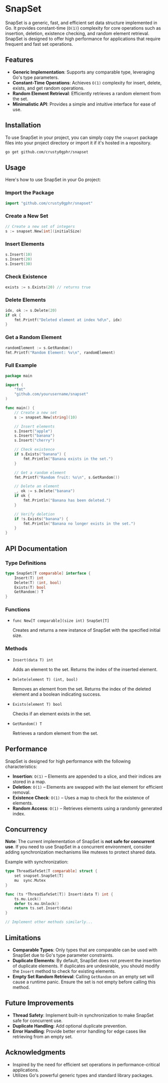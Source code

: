 # SnapSet

SnapSet is a generic, fast, and efficient set data structure implemented in Go. It provides constant-time (`O(1)`) complexity for core operations such as insertion, deletion, existence checking, and random element retrieval. SnapSet is designed to offer high performance for applications that require frequent and fast set operations.

## Features

- **Generic Implementation**: Supports any comparable type, leveraging Go's type parameters.
- **Constant-Time Operations**: Achieves `O(1)` complexity for insert, delete, exists, and get random operations.
- **Random Element Retrieval**: Efficiently retrieves a random element from the set.
- **Minimalistic API**: Provides a simple and intuitive interface for ease of use.

## Installation

To use SnapSet in your project, you can simply copy the `snapset` package files into your project directory or import it if it's hosted in a repository.

```bash
go get github.com/crusty0gphr/snapset
```

## Usage

Here's how to use SnapSet in your Go project:

### Import the Package

```go
import "github.com/crusty0gphr/snapset"
```

### Create a New Set

```go
// Create a new set of integers
s := snapset.New[int](initialSize)
```

### Insert Elements

```go
s.Insert(10)
s.Insert(20)
s.Insert(30)
```

### Check Existence

```go
exists := s.Exists(20) // returns true
```

### Delete Elements

```go
idx, ok := s.Delete(20)
if ok {
    fmt.Printf("Deleted element at index %d\n", idx)
}
```

### Get a Random Element

```go
randomElement := s.GetRandom()
fmt.Printf("Random Element: %v\n", randomElement)
```

### Full Example

```go
package main

import (
    "fmt"
    "github.com/yourusername/snapset"
)

func main() {
    // Create a new set
    s := snapset.New[string](10)

    // Insert elements
    s.Insert("apple")
    s.Insert("banana")
    s.Insert("cherry")

    // Check existence
    if s.Exists("banana") {
        fmt.Println("Banana exists in the set.")
    }

    // Get a random element
    fmt.Printf("Random fruit: %s\n", s.GetRandom())

    // Delete an element
    _, ok := s.Delete("banana")
    if ok {
        fmt.Println("Banana has been deleted.")
    }

    // Verify deletion
    if !s.Exists("banana") {
        fmt.Println("Banana no longer exists in the set.")
    }
}
```

## API Documentation

### Type Definitions

```go
type SnapSet[T comparable] interface {
    Insert(T) int
    Delete(T) (int, bool)
    Exists(T) bool
    GetRandom() T
}
```

### Functions

- `func New[T comparable](size int) SnapSet[T]`

  Creates and returns a new instance of SnapSet with the specified initial size.

### Methods

- `Insert(data T) int`

  Adds an element to the set. Returns the index of the inserted element.

- `Delete(element T) (int, bool)`

  Removes an element from the set. Returns the index of the deleted element and a boolean indicating success.

- `Exists(element T) bool`

  Checks if an element exists in the set.

- `GetRandom() T`

  Retrieves a random element from the set.

## Performance

SnapSet is designed for high performance with the following characteristics:

- **Insertion**: `O(1)` – Elements are appended to a slice, and their indices are stored in a map.
- **Deletion**: `O(1)` – Elements are swapped with the last element for efficient removal.
- **Existence Check**: `O(1)` – Uses a map to check for the existence of elements.
- **Random Access**: `O(1)` – Retrieves elements using a randomly generated index.

## Concurrency

**Note**: The current implementation of SnapSet is **not safe for concurrent use**. If you need to use SnapSet in a concurrent environment, consider adding synchronization mechanisms like mutexes to protect shared data.

Example with synchronization:

```go
type ThreadSafeSet[T comparable] struct {
    set snapset.SnapSet[T]
    mu  sync.Mutex
}

func (ts *ThreadSafeSet[T]) Insert(data T) int {
    ts.mu.Lock()
    defer ts.mu.Unlock()
    return ts.set.Insert(data)
}

// Implement other methods similarly...
```

## Limitations

- **Comparable Types**: Only types that are comparable can be used with SnapSet due to Go's type parameter constraints.
- **Duplicate Elements**: By default, SnapSet does not prevent the insertion of duplicate elements. If duplicates are undesirable, you should modify the `Insert` method to check for existing elements.
- **Empty Set Random Retrieval**: Calling `GetRandom` on an empty set will cause a runtime panic. Ensure the set is not empty before calling this method.

## Future Improvements

- **Thread Safety**: Implement built-in synchronization to make SnapSet safe for concurrent use.
- **Duplicate Handling**: Add optional duplicate prevention.
- **Error Handling**: Provide better error handling for edge cases like retrieving from an empty set.

## Acknowledgments

- Inspired by the need for efficient set operations in performance-critical applications.
- Utilizes Go's powerful generic types and standard library packages.
